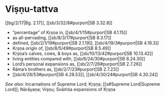 # Viṣṇu-tattva

[[bg/2/17|Bg. 2.17]], [[sb/3/32/8#purport|SB 3.32.8]]

* ”percentage” of Kṛṣṇa in, [[sb/4/1/15#purport|SB 4.1.15]]
* as all-pervading, [[sb/8/3/17#purport|SB 8.3.17]]
* defined, [[sb/2/1/19#purport|SB 2.1.19]], [[sb/4/19/3#purport|SB 4.19.3]]
* Kṛṣṇa origin of, [[sb/8/5/49#purport|SB 8.5.49]]
* Kṛṣṇa’s calves, cows, & boys as, [[sb/10/13/42#purport|SB 10.13.42]]
* living entities compared with, [[sb/8/24/30#purport|SB 8.24.30]]
* Lord’s personal expansions as, [[sb/2/7/26#purport|SB 2.7.26]]
* Rāma’s brothers as, [[sb/2/7/23#purport|SB 2.7.23]]
*  [[sb/4/28/53#purport|SB 4.28.53]], [[sb/4/30/24#purport|SB 4.30.24]]

*See also:* Incarnations of Supreme Lord; Kṛṣṇa; [[s#Supreme Lord|Supreme Lord]]; Nārāyaṇa; Viṣṇu; Svāṁśa expansions of Kṛṣṇa
